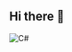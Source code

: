 ## Hi there 👋

<img alt="C#" src="https://img.shields.io/badge/c%23-%23239120.svg?style=for-the-badge&logo=c-sharp&logoColor=white"/>
